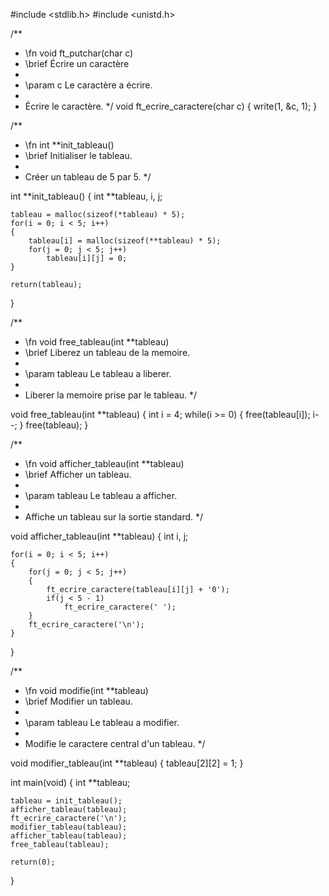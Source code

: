 #include <stdlib.h>
#include <unistd.h>


/**
 * \fn void ft_putchar(char c)
 * \brief Écrire un caractère
 *
 * \param c Le caractère a écrire.
 *
 * Écrire le caractère.
 */
void	ft_ecrire_caractere(char c)
{
	write(1, &c, 1);
}


/**
 * \fn int **init_tableau()
 * \brief Initialiser le tableau.
 *
 * Créer un tableau de 5 par 5.
 */
 
int	**init_tableau()
{
	int **tableau, i, j;

	tableau = malloc(sizeof(*tableau) * 5);
	for(i = 0; i < 5; i++)
	{
		tableau[i] = malloc(sizeof(**tableau) * 5);
		for(j = 0; j < 5; j++)
			tableau[i][j] = 0;
	}

	return(tableau);
}


/**
 * \fn void free_tableau(int **tableau)
 * \brief Liberez un tableau de la memoire.
 *
 * \param tableau Le tableau a liberer.
 *
 * Liberer la memoire prise par le tableau.
 */
 
void	free_tableau(int **tableau)
{
	int i = 4;
	while(i >= 0)
	{
		free(tableau[i]);
		i--;
	}
	free(tableau);
}

/**
 * \fn void afficher_tableau(int **tableau)
 * \brief Afficher un tableau.
 *
 * \param tableau Le tableau a afficher.
 *
 * Affiche un tableau sur la sortie standard.
 */

void	afficher_tableau(int **tableau)
{
	int i, j;

	for(i = 0; i < 5; i++)
	{
		for(j = 0; j < 5; j++)
		{
			ft_ecrire_caractere(tableau[i][j] + '0');
			if(j < 5 - 1)
				ft_ecrire_caractere(' ');
		}
		ft_ecrire_caractere('\n');
	}
}

/**
 * \fn void modifie(int **tableau)
 * \brief Modifier un tableau.
 *
 * \param tableau Le tableau a modifier.
 *
 * Modifie le caractere central d'un tableau.
 */

void	modifier_tableau(int **tableau)
{
	tableau[2][2] = 1;
}

int	main(void)
{
	int **tableau;

	tableau = init_tableau();
	afficher_tableau(tableau);
	ft_ecrire_caractere('\n');
	modifier_tableau(tableau);
	afficher_tableau(tableau);
	free_tableau(tableau);

	return(0);
}
